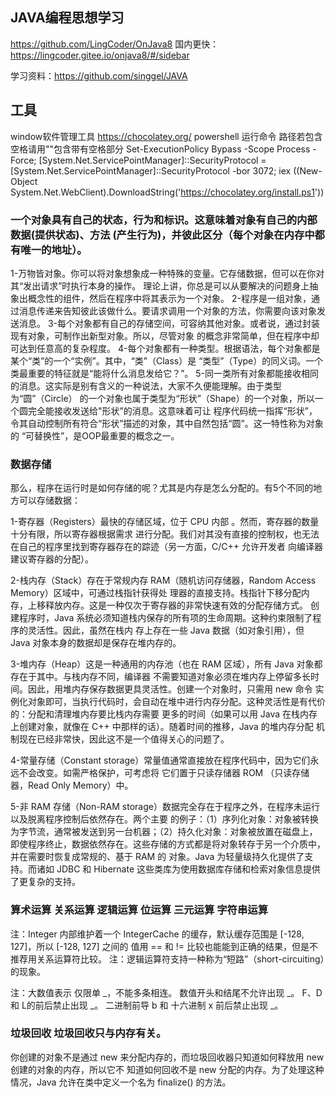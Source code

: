 ## JAVA编程思想学习
https://github.com/LingCoder/OnJava8
国内更快：https://lingcoder.gitee.io/onjava8/#/sidebar

学习资料：https://github.com/singgel/JAVA

## 工具

window软件管理工具  https://chocolatey.org/ 
powershell 运行命令 路径若包含空格请用""包含带有空格部分
Set-ExecutionPolicy Bypass -Scope Process -Force; [System.Net.ServicePointManager]::SecurityProtocol = [System.Net.ServicePointManager]::SecurityProtocol -bor 3072; iex ((New-Object System.Net.WebClient).DownloadString('https://chocolatey.org/install.ps1')) 

### 一个对象具有自己的状态，行为和标识。这意味着对象有自己的内部数据(提供状态)、方法 (产生行为)，并彼此区分（每个对象在内存中都有唯一的地址）。

1-万物皆对象。你可以将对象想象成一种特殊的变量。它存储数据，但可以在你对其“发出请求”时执行本身的操作。
理论上讲，你总是可以从要解决的问题身上抽象出概念性的组件，然后在程序中将其表示为一个对象。
2-程序是一组对象，通过消息传递来告知彼此该做什么。要请求调用一个对象的方法，你需要向该对象发送消息。
3-每个对象都有自己的存储空间，可容纳其他对象。或者说，通过封装现有对象，可制作出新型对象。所以，尽管对象
的概念非常简单，但在程序中却可达到任意高的复杂程度。
4-每个对象都有一种类型。根据语法，每个对象都是某个“类”的一个“实例”。其中，“类”（Class）是
“类型”（Type）的同义词。一个类最重要的特征就是“能将什么消息发给它？”。
5-同一类所有对象都能接收相同的消息。这实际是别有含义的一种说法，大家不久便能理解。由于类型为“圆”（Circle）
的一个对象也属于类型为“形状”（Shape）的一个对象，所以一个圆完全能接收发送给"形状”的消息。这意味着可让
程序代码统一指挥“形状”，令其自动控制所有符合“形状”描述的对象，其中自然包括“圆”。这一特性称为对象的
“可替换性”，是OOP最重要的概念之一。

### 数据存储

那么，程序在运行时是如何存储的呢？尤其是内存是怎么分配的。有5个不同的地方可以存储数据：

1-寄存器（Registers）最快的存储区域，位于 CPU 内部 。然而，寄存器的数量十分有限，所以寄存器根据需求
进行分配。我们对其没有直接的控制权，也无法在自己的程序里找到寄存器存在的踪迹（另一方面，C/C++ 允许开发者
向编译器建议寄存器的分配）。

2-栈内存（Stack）存在于常规内存 RAM（随机访问存储器，Random Access Memory）区域中，可通过栈指针获得处
理器的直接支持。栈指针下移分配内存，上移释放内存。这是一种仅次于寄存器的非常快速有效的分配存储方式。
创建程序时，Java 系统必须知道栈内保存的所有项的生命周期。这种约束限制了程序的灵活性。因此，虽然在栈内
存上存在一些 Java 数据（如对象引用），但 Java 对象本身的数据却是保存在堆内存的。

3-堆内存（Heap）这是一种通用的内存池（也在 RAM 区域），所有 Java 对象都存在于其中。与栈内存不同，编译器
不需要知道对象必须在堆内存上停留多长时间。因此，用堆内存保存数据更具灵活性。创建一个对象时，只需用 new 命令
实例化对象即可，当执行代码时，会自动在堆中进行内存分配。这种灵活性是有代价的：分配和清理堆内存要比栈内存需要
更多的时间（如果可以用 Java 在栈内存上创建对象，就像在 C++ 中那样的话）。随着时间的推移，Java 的堆内存分配
机制现在已经非常快，因此这不是一个值得关心的问题了。

4-常量存储（Constant storage）常量值通常直接放在程序代码中，因为它们永远不会改变。如需严格保护，可考虑将
它们置于只读存储器 ROM （只读存储器，Read Only Memory）中。

5-非 RAM 存储（Non-RAM storage）数据完全存在于程序之外，在程序未运行以及脱离程序控制后依然存在。两个主要
的例子：（1）序列化对象：对象被转换为字节流，通常被发送到另一台机器；（2）持久化对象：对象被放置在磁盘上，
即使程序终止，数据依然存在。这些存储的方式都是将对象转存于另一个介质中，并在需要时恢复成常规的、基于 RAM 的
对象。Java 为轻量级持久化提供了支持。而诸如 JDBC 和 Hibernate 这些类库为使用数据库存储和检索对象信息提供了更复杂的支持。

### 算术运算  关系运算  逻辑运算  位运算  三元运算   字符串运算
 注：Integer 内部维护着一个 IntegerCache 的缓存，默认缓存范围是 [-128, 127]，所以 [-128, 127] 之间的
 值用 == 和 != 比较也能能到正确的结果，但是不推荐用关系运算符比较。
 注：逻辑运算符支持一种称为“短路”（short-circuiting）的现象。
 
 注：大数值表示
 仅限单 _，不能多条相连。
 数值开头和结尾不允许出现 _。
 F、D 和 L的前后禁止出现 _。
 二进制前导 b 和 十六进制 x 前后禁止出现 _。
 
 ### 垃圾回收  垃圾回收只与内存有关。
 
 你创建的对象不是通过 new 来分配内存的，而垃圾回收器只知道如何释放用 new 创建的对象的内存，所以它不
 知道如何回收不是 new 分配的内存。为了处理这种情况，Java 允许在类中定义一个名为 finalize() 的方法。
